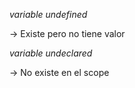 _variable undefined_

-> Existe pero no tiene valor

_variable undeclared_

-> No existe en el scope
